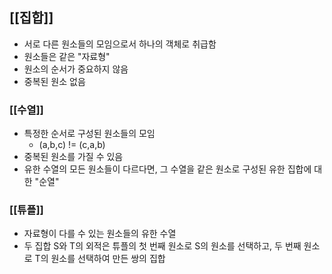 ## [[집합]]

- 서로 다른 원소들의 모임으로서 하나의 객체로 취급함
- 원소들은 같은 "자료형"
- 원소의 순서가 중요하지 않음
- 중복된 원소 없음
### [[수열]]

- 특정한 순서로 구성된 원소들의 모임
	- (a,b,c) != (c,a,b)
- 중복된 원소를 가질 수 있음
- 유한 수열의 모든 원소들이 다르다면, 그 수열을 같은 원소로 구성된 유한 집합에 대한 "순열"

### [[튜플]]

- 자료형이 다를 수 있는 원소들의 유한 수열
- 두 집합 S와 T의 외적은 튜플의 첫 번째 원소로 S의 원소를 선택하고, 두 번째 원소로 T의 원소를 선택하여 만든 쌍의 집합
